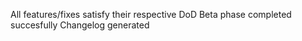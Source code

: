 <!--
SPDX-FileCopyrightText: 2022 Siemens AG

SPDX-License-Identifier: MIT
-->

All features/fixes satisfy their respective DoD
Beta phase completed succesfully
Changelog generated
